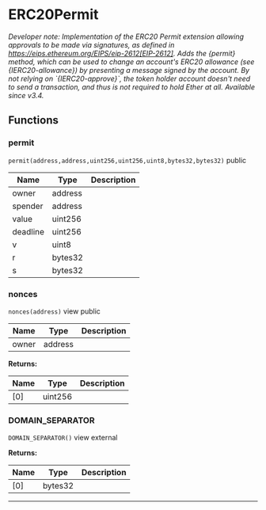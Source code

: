 

# ERC20Permit



*Developer note: Implementation of the ERC20 Permit extension allowing approvals to be made via signatures, as defined in
https://eips.ethereum.org/EIPS/eip-2612[EIP-2612].
Adds the {permit} method, which can be used to change an account&#x27;s ERC20 allowance (see {IERC20-allowance}) by
presenting a message signed by the account. By not relying on &#x60;{IERC20-approve}&#x60;, the token holder account doesn&#x27;t
need to send a transaction, and thus is not required to hold Ether at all.
_Available since v3.4._*




## Functions
### permit


`permit(address,address,uint256,uint256,uint8,bytes32,bytes32)`  public





| Name | Type | Description |
| ---- | ---- | ----------- |
| owner | address |  |
| spender | address |  |
| value | uint256 |  |
| deadline | uint256 |  |
| v | uint8 |  |
| r | bytes32 |  |
| s | bytes32 |  |


### nonces


`nonces(address)` view public





| Name | Type | Description |
| ---- | ---- | ----------- |
| owner | address |  |

**Returns:**

| Name | Type | Description |
| ---- | ---- | ----------- |
| [0] | uint256 |  |

### DOMAIN_SEPARATOR


`DOMAIN_SEPARATOR()` view external






**Returns:**

| Name | Type | Description |
| ---- | ---- | ----------- |
| [0] | bytes32 |  |



---



